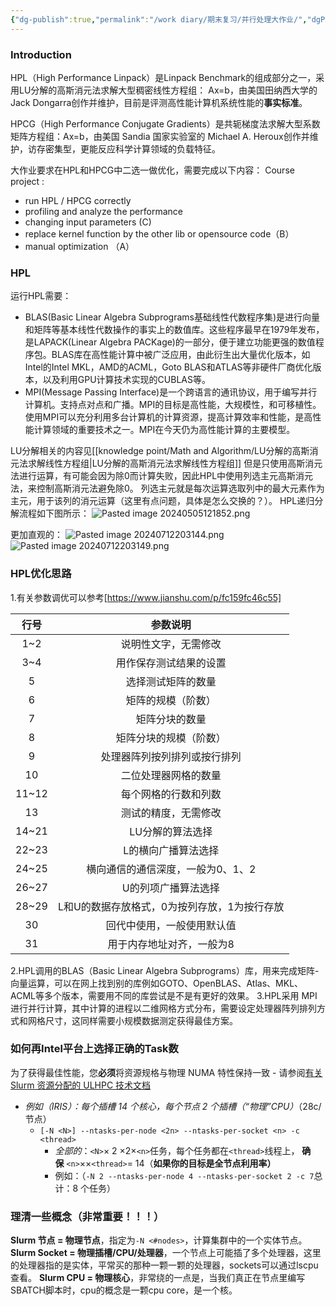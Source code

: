 ```yaml
---
{"dg-publish":true,"permalink":"/work diary/期末复习/并行处理大作业/","dgPassFrontmatter":true}
---
```



### Introduction
HPL（High Performance Linpack）是Linpack Benchmark的组成部分之一，采用LU分解的高斯消元法求解大型稠密线性方程组： Ax=b，由美国田纳西大学的Jack Dongarra创作并维护，目前是评测高性能计算机系统性能的**事实标准**。

HPCG（High Performance Conjugate Gradients）是共轭梯度法求解大型系数矩阵方程组：Ax=b，由美国 Sandia 国家实验室的 Michael A. Heroux创作并维护，访存密集型，更能反应科学计算领域的负载特征。

大作业要求在HPL和HPCG中二选一做优化，需要完成以下内容：
 Course project : 
* run HPL / HPCG correctly 
* profiling and analyze the performance
* changing input parameters (C)
* replace kernel function by the other lib or opensource code（B）
* manual optimization （A）

### HPL
运行HPL需要：
* BLAS(Basic Linear Algebra Subprograms基础线性代数程序集)是进行向量和矩阵等基本线性代数操作的事实上的数值库。这些程序最早在1979年发布，是LAPACK(Linear Algebra PACKage)的一部分，便于建立功能更强的数值程序包。BLAS库在高性能计算中被广泛应用，由此衍生出大量优化版本，如Intel的Intel MKL，AMD的ACML，Goto BLAS和ATLAS等非硬件厂商优化版本，以及利用GPU计算技术实现的CUBLAS等。
* MPI(Message Passing Interface)是一个跨语言的通讯协议，用于编写并行计算机。支持点对点和广播。MPI的目标是高性能，大规模性，和可移植性。使用MPI可以充分利用多台计算机的计算资源，提高计算效率和性能，是高性能计算领域的重要技术之一。MPI在今天仍为高性能计算的主要模型。

LU分解相关的内容见[[knowledge point/Math and Algorithm/LU分解的高斯消元法求解线性方程组\|LU分解的高斯消元法求解线性方程组]]
但是只使用高斯消元法进行运算，有可能会因为除0而计算失败，因此HPL中使用列选主元高斯消元法，来控制高斯消元法避免除0。
列选主元就是每次运算选取列中的最大元素作为主元，用于该列的消元运算（这里有点问题，具体是怎么交换的？）。
HPL递归分解流程如下图所示：
![Pasted image 20240505121852.png](/img/user/work%20diary/imgs/Pasted%20image%2020240505121852.png)

更加直观的：
![Pasted image 20240712203144.png](/img/user/work%20diary/imgs/Pasted%20image%2020240712203144.png)
![Pasted image 20240712203149.png](/img/user/work%20diary/imgs/Pasted%20image%2020240712203149.png)

### HPL优化思路
1.有关参数调优可以参考[https://www.jianshu.com/p/fc159fc46c55]

|  行号   |           参数说明           |
| :---: | :----------------------: |
|  1~2  |        说明性文字，无需修改        |
|  3~4  |       用作保存测试结果的设置        |
|   5   |        选择测试矩阵的数量         |
|   6   |        矩阵的规模（阶数）         |
|   7   |         矩阵分块的数量          |
|   8   |       矩阵分块的规模（阶数）        |
|   9   |      处理器阵列按列排列或按行排列      |
|  10   |        二位处理器网格的数量        |
| 11~12 |        每个网格的行数和列数        |
|  13   |        测试的精度，无需修改        |
| 14~21 |        LU分解的算法选择         |
| 22~23 |        L的横向广播算法选择        |
| 24~25 |    横向通信的通信深度，一般为0、1、2    |
| 26~27 |        U的列项广播算法选择        |
| 28~29 | L和U的数据存放格式，0为按列存放，1为按行存放 |
|  30   |      回代中使用，一般使用默认值       |
|  31   |      用于内存地址对齐，一般为8       |
2.HPL调用的BLAS（Basic Linear Algebra Subprograms）库，用来完成矩阵-向量运算，可以在网上找到别的库例如GOTO、OpenBLAS、Atlas、MKL、ACML等多个版本，需要用不同的库尝试是不是有更好的效果。
3.HPL采用 MPI进行并行计算，其中计算的进程以二维网格方式分布，需要设定处理器阵列排列方式和网格尺寸，这同样需要小规模数据测定获得最佳方案。

### 如何再Intel平台上选择正确的Task数

为了获得最佳性能，您**必须**将资源规格与物理 NUMA 特性保持一致 - 请参阅[有关 Slurm 资源分配的 ULHPC 技术文档](https://hpc-docs.uni.lu/slurm/#specific-resource-allocation)
- _例如（IRIS）：每个插槽 14 个核心，每个节点 2 个插槽（“物理”CPU）_（28c/节点）
    - `[-N <N>] --ntasks-per-node <2n> --ntasks-per-socket <n> -c <thread>`
        - _全部的_：`<N>`× 2 ×2×`<n>`任务，每个任务都在`<thread>`线程上， **确保** `<n>`××`<thread>`= 14（**如果你的目标是全节点利用率）**
        - 例如：（`-N 2 --ntasks-per-node 4 --ntasks-per-socket 2 -c 7`总计：8 个任务）

### 理清一些概念（非常重要！！！）
**Slurm 节点 = 物理节点**，指定为`-N <#nodes>`，计算集群中的一个实体节点。
**Slurm Socket = 物理插槽/CPU/处理器**，一个节点上可能插了多个处理器，这里的处理器指的是实体，平常买的那种一颗一颗的处理器，sockets可以通过lscpu查看。
**Slurm CPU = 物理核心**，非常绕的一点是，当我们真正在节点里编写SBATCH脚本时，cpu的概念是一颗cpu core，是一个核。





